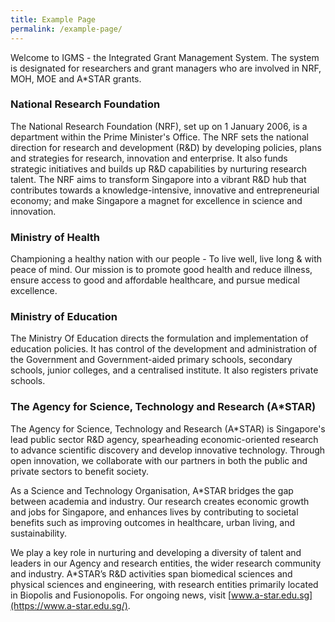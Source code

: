 ```yaml
---
title: Example Page
permalink: /example-page/
---
```

Welcome to IGMS - the Integrated Grant Management System. The system is designated for researchers and grant managers who are involved in NRF, MOH, MOE and A\*STAR grants.  

### National Research Foundation

The National Research Foundation (NRF), set up on 1 January 2006, is a department within the Prime Minister's Office. The NRF sets the national direction for research and development (R&D) by developing policies, plans and strategies for research, innovation and enterprise. It also funds strategic initiatives and builds up R&D capabilities by nurturing research talent. The NRF aims to transform Singapore into a vibrant R&D hub that contributes towards a knowledge-intensive, innovative and entrepreneurial economy; and make Singapore a magnet for excellence in science and innovation.  

### Ministry of Health

Championing a healthy nation with our people - To live well, live long & with peace of mind. Our mission is to promote good health and reduce illness, ensure access to good and affordable healthcare, and pursue medical excellence.

### Ministry of Education

The Ministry Of Education directs the formulation and implementation of education policies. It has control of the development and administration of the Government and Government-aided primary schools, secondary schools, junior colleges, and a centralised institute. It also registers private schools.

### The Agency for Science, Technology and Research (A\*STAR)

The Agency for Science, Technology and Research (A\*STAR) is Singapore's lead public sector R&D agency, spearheading economic-oriented research to advance scientific discovery and develop innovative technology. Through open innovation, we collaborate with our partners in both the public and private sectors to benefit society.

As a Science and Technology Organisation, A\*STAR bridges the gap between academia and industry. Our research creates economic growth and jobs for Singapore, and enhances lives by contributing to societal benefits such as improving outcomes in healthcare, urban living, and sustainability.

We play a key role in nurturing and developing a diversity of talent and leaders in our Agency and research entities, the wider research community and industry. A\*STAR’s R&D activities span biomedical sciences and physical sciences and engineering, with research entities primarily located in Biopolis and Fusionopolis. For ongoing news, visit [www.a-star.edu.sg](https://www.a-star.edu.sg/).